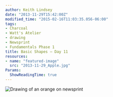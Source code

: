 ```yaml
---
author: Keith Lindsey
date: "2013-11-29T15:42:00Z"
modified_time: "2015-02-16T11:03:35.056-06:00"
tags:
- Charcoal
- Watt's Atelier
- drawing
- Newsprint
- Fundamentals Phase 1
title: Basic Shapes – Day 11
resources:
- name: "featured-image"
  src: "2013-11-29_Apple.jpg"
Params:
  ShowReadingTime: true
---
```


![Drawing of an orange on newsprint](/images/2013/11/2013-11-29_Orange.jpg)